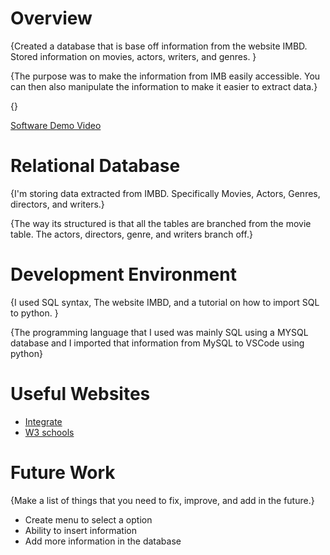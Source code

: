 # Overview



{Created a database that is base off information from the website IMBD. Stored information on movies, actors, writers, and genres. }

{The purpose was to make the information from IMB easily accessible. You can then also manipulate the information to make it easier to extract data.}

{}

[Software Demo Video](https://www.youtube.com/watch?v=XHMWGwb9EVk)

# Relational Database

{I'm storing data extracted from IMBD. Specifically Movies, Actors, Genres, directors, and writers.}

{The way its structured is that all the tables are branched from the movie table. The actors, directors, genre, and writers branch off.}

# Development Environment

{I used SQL syntax, The website IMBD, and a tutorial on how to import SQL to python.  }

{The programming language that I used was mainly SQL using a MYSQL database and I imported that information from MySQL to VSCode using python}

# Useful Websites

- [Integrate](https://www.integrate.io/blog/3-ways-to-integrate-mysql-with-python/)
- [W3 schools](https://www.w3schools.com/sql/sql_syntax.asp)

# Future Work

{Make a list of things that you need to fix, improve, and add in the future.}

- Create menu to select a option 
- Ability to insert information
- Add more information in the database 